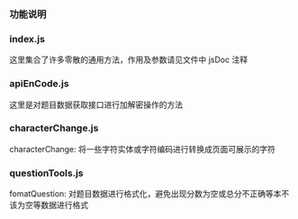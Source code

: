 ### 功能说明

### index.js
这里集合了许多零散的通用方法，作用及参数请见文件中 jsDoc 注释

### apiEnCode.js
这里是对题目数据获取接口进行加解密操作的方法

### characterChange.js
characterChange: 将一些字符实体或字符编码进行转换成页面可展示的字符

### questionTools.js
fomatQuestion: 对题目数据进行格式化，避免出现分数为空或总分不正确等本不该为空等数据进行格式
